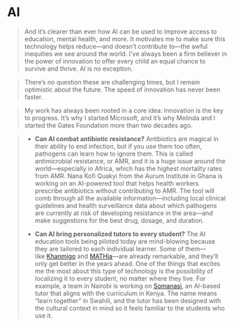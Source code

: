 # AI
>And it’s clearer than ever how AI can be used to improve access to education, mental health, and more. It motivates me to make sure this technology helps reduce—and doesn’t contribute to—the awful inequities we see around the world. I've always been a firm believer in the power of innovation to offer every child an equal chance to survive and thrive. AI is no exception.

>There’s no question these are challenging times, but I remain optimistic about the future. The speed of innovation has never been faster.

>My work has always been rooted in a core idea: Innovation is the key to progress. It’s why I started Microsoft, and it’s why Melinda and I started the Gates Foundation more than two decades ago.

>- **Can AI combat antibiotic resistance?** Antibiotics are magical in their ability to end infection, but if you use them too often, pathogens can learn how to ignore them. This is called antimicrobial resistance, or AMR, and it is a huge issue around the world—especially in Africa, which has the highest mortality rates from AMR. Nana Kofi Quakyi from the Aurum Institute in Ghana is working on an AI-powered tool that helps health workers prescribe antibiotics without contributing to AMR. The tool will comb through all the available information—including local clinical guidelines and health surveillance data about which pathogens are currently at risk of developing resistance in the area—and make suggestions for the best drug, dosage, and duration.
>
>- **Can AI bring personalized tutors to every student?** The AI education tools being piloted today are mind-blowing because they are tailored to each individual learner. Some of them—like [Khanmigo](https://www.khanacademy.org/khan-labs) and [MATHia](https://www.carnegielearning.com/solutions/math/mathia/)—are already remarkable, and they’ll only get better in the years ahead. One of the things that excites me the most about this type of technology is the possibility of localizing it to every student, no matter where they live. For example, a team in Nairobi is working on [Somanasi](https://kytabu.africa/somanasi/), an AI-based tutor that aligns with the curriculum in Kenya. The name means “learn together” in Swahili, and the tutor has been designed with the cultural context in mind so it feels familiar to the students who use it.
